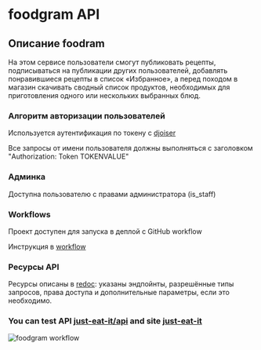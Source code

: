 # foodgram API

## Описание foodram
На этом сервисе пользователи смогут публиковать рецепты, подписываться 
на публикации других пользователей, добавлять понравившиеся рецепты 
в список «Избранное», а перед походом в магазин скачивать сводный 
список продуктов, необходимых для приготовления одного 
или нескольких выбранных блюд.

### Алгоритм авторизации пользователей
Используется аутентификация по токену с [djoiser](https://djoser.readthedocs.io/en/latest/index.html)

Все запросы от имени пользователя должны выполняться с заголовком "Authorization: Token TOKENVALUE"

### Админка
Доступна пользователю с правами администратора (is_staff)

### Workflows
Проект доступен для запуска в деплой с GitHub workflow

Инструкция в [workflow](/WORKFLOW.md)

### Ресурсы API
Ресурсы описаны в [redoc](http://justeatit.co.vu/api/docs): указаны эндпойнты, разрешённые типы запросов, права доступа и дополнительные параметры, если это необходимо.

### You can test API [just-eat-it/api](http://justeatit.co.vu/api/) and site [just-eat-it](http://just-eat-it.co.vu/api/)

![foodgram workflow](https://github.com/smart5678/foodgram-project-react/actions/workflows/workflow.yaml/badge.svg)
